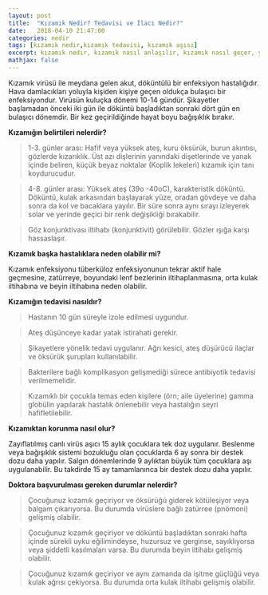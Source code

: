 ```yaml
---
layout: post
title:  "Kızamık Nedir? Tedavisi ve İlacı Nedir?"
date:   2018-04-10 21:47:00
categories: nedir
tags: [kızamık nedir,kızamık tedavisi, kızamık aşısı]
excerpt: kızamık nedir, kızamık nasıl anlaşılır, kızamık nasıl geçer, yetişkinlerde kızamık, kızamık ilacı, kızamık aşısı, kızamık kaşıntı yaparmı, kızamık olan çocuğa ne yapmalı
mathjax: false
---
```


Kızamık virüsü ile meydana gelen akut, döküntülü bir enfeksiyon hastalığıdır. Hava damlacıkları yoluyla kişiden kişiye geçen oldukça bulaşıcı bir enfeksiyondur. Virüsün kuluçka dönemi 10-14 gündür. Şikayetler başlamadan önceki iki gün ile döküntü başladıktan sonraki dört gün en bulaşıcı dönemdir. Bir kez geçirildiğinde hayat boyu bağışıklık bırakır.

**Kızamığın belirtileri nelerdir?**

>1-3. günler arası: Hafif veya yüksek ateş, kuru öksürük, burun akıntısı, gözlerde kızarıklık. Üst azı dişlerinin yanındaki dişetlerinde ve yanak içinde beliren, küçük beyaz noktalar (Koplik lekeleri) kızamık için tanı koydurucudur.

>4-8. günler arası: Yüksek ateş (39o -40oC), karakteristik döküntü. Döküntü, kulak arkasından başlayarak yüze, oradan gövdeye ve daha sonra da kol ve bacaklara yayılır. Bir süre sonra aynı sırayı izleyerek solar ve yerinde geçici bir renk değişikliği bırakabilir.

>Göz konjunktivası iltihabı (konjunktivit) görülebilir. Gözler ışığa karşı hassaslaşır.

**Kızamık başka hastalıklara neden olabilir mi?**

Kızamık enfeksiyonu tüberküloz enfeksiyonunun tekrar aktif hale geçmesine, zatürreye, boyundaki lenf bezlerinin iltihaplanmasına, orta kulak iltihabına ve beyin iltihabına neden olabilir.

**Kızamığın tedavisi nasıldır?**

>Hastanın 10 gün süreyle izole edilmesi uygundur.

>Ateş düşünceye kadar yatak istirahati gerekir.

>Şikayetlere yönelik tedavi uygulanır. Ağrı kesici, ateş düşürücü ilaçlar ve öksürük şurupları kullanılabilir.

>Bakterilere bağlı komplikasyon gelişmediği sürece antibiyotik tedavisi verilmemelidir.

>Kızamıklı bir çocukla temas eden kişilere (örn; aile üyelerine) gamma globülin yapılarak hastalık önlenebilir veya hastalığın seyri hafifletilebilir.

**Kızamıktan korunma nasıl olur?**

Zayıflatılmış canlı virüs aşıcı 15 aylık çocuklara tek doz uygulanır. Beslenme veya bağışıklık sistemi bozukluğu olan çocuklarda 6 ay sonra bir destek dozu daha yapılır. Salgın dönemlerinde 9 aylıktan büyük tüm çocuklara aşı uygulanabilir. Bu takdirde 15 ay tamamlanınca bir destek dozu daha yapılır.

**Doktora başvurulması gereken durumlar nelerdir?**

>Çocuğunuz kızamık geçiriyor ve öksürüğü giderek kötüleşiyor veya balgam çıkarıyorsa. Bu durumda virüslere bağlı zatürree (pnömoni) gelişmiş olabilir.

>Çocuğunuz kızamık geçiriyor ve döküntü başladıktan sonraki hafta içinde sürekli uyku eğilimindeyse, huzursuz ve gerginse, sayıklıyorsa veya şiddetli kasılmaları varsa. Bu durumda beyin iltihabı gelişmiş olabilir.

>Çocuğunuz kızamık geçiriyor ve aynı zamanda da işitme güçlüğü veya kulak ağrısı çekiyorsa. Bu durumda orta kulak iltihabı gelişmiş olabilir.